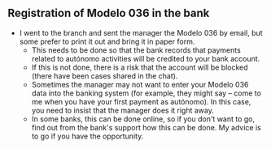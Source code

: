 ## Registration of Modelo 036 in the bank

- I went to the branch and sent the manager the Modelo 036 by email, but some prefer to print it out
  and bring it in paper form.
  - This needs to be done so that the bank records that payments related to autónomo activities will be credited to
  your bank account.
  - If this is not done, there is a risk that the account will be blocked (there have been cases shared in the chat).
  - Sometimes the manager may not want to enter your Modelo 036 data into the banking system (for example, they might
  say – come to me when you have your first payment as autónomo). In this case, you need to insist that the manager
  does it right away.
  - In some banks, this can be done online, so if you don't want to go, find out from the bank's support how this can
  be done. My advice is to go if you have the opportunity.
